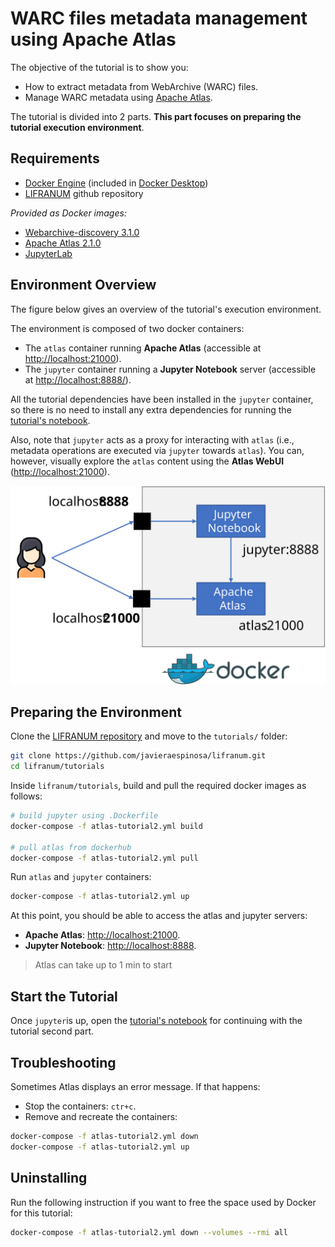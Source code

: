 
# WARC files metadata management using Apache Atlas

The objective of the tutorial is to show you:

* How to extract metadata from WebArchive (WARC) files.
* Manage WARC metadata using [Apache Atlas](http://atlas.apache.org/).

The tutorial is divided into 2 parts. **This part focuses on preparing the tutorial execution environment**.

## Requirements

* [Docker Engine](https://docs.docker.com/engine/install/) (included in [Docker Desktop](https://docs.docker.com/desktop/))
* [LIFRANUM](https://github.com/javieraespinosa/lifranum) github repository

_Provided as Docker images:_

* [Webarchive-discovery 3.1.0](https://github.com/ukwa/webarchive-discovery)
* [Apache Atlas 2.1.0](http://atlas.apache.org/2.1.0)
* [JupyterLab](https://jupyterlab.readthedocs.io/en/stable/)

## Environment Overview

The figure below gives an overview of the tutorial's execution environment.

The environment is composed of two docker containers:

* The `atlas` container running **Apache Atlas** (accessible at <http://localhost:21000>).
* The `jupyter` container running a **Jupyter Notebook** server (accessible at <http://localhost:8888/>).

All the tutorial dependencies have been installed in the `jupyter` container, so there is no need to install any extra dependencies for running the [tutorial's notebook](atlas-tutorial2.ipynb).

Also, note that `jupyter` acts as a proxy for interacting with `atlas` (i.e., metadata operations are executed via `jupyter` towards `atlas`). You can, however, visually explore the `atlas` content using the **Atlas WebUI** (<http://localhost:21000>).

![Environment](img/env-overview.svg)

## Preparing the Environment

Clone the [LIFRANUM repository](https://github.com/javieraespinosa/lifranum) and move to the `tutorials/` folder:

```sh
git clone https://github.com/javieraespinosa/lifranum.git
cd lifranum/tutorials
```

Inside `lifranum/tutorials`, build and pull the required docker images as follows:

```sh
# build jupyter using .Dockerfile
docker-compose -f atlas-tutorial2.yml build

# pull atlas from dockerhub
docker-compose -f atlas-tutorial2.yml pull
```

Run `atlas` and `jupyter` containers:

```sh
docker-compose -f atlas-tutorial2.yml up
```

At this point, you should be able to access the atlas and jupyter servers:

* **Apache Atlas**: <http://localhost:21000>.
* **Jupyter Notebook**: <http://localhost:8888>.

> Atlas can take up to 1 min to start

## Start the Tutorial

Once `jupyter`is up, open the [tutorial's notebook](atlas-tutorial2.ipynb) for continuing with the tutorial second part.

## Troubleshooting

Sometimes Atlas displays an error message. If that happens:

* Stop the containers: `ctr+c`.
* Remove and recreate the containers:

```sh
docker-compose -f atlas-tutorial2.yml down
docker-compose -f atlas-tutorial2.yml up
```

## Uninstalling

Run the following instruction if you want to free the space used by Docker for this tutorial:

```sh
docker-compose -f atlas-tutorial2.yml down --volumes --rmi all
```
